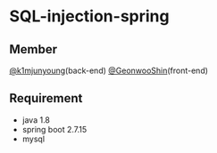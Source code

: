 # SQL-injection-spring

## Member
[@k1mjunyoung](https://github.com/k1mjunyoung)(back-end)
[@GeonwooShin](https://github.com/GeonwooShin)(front-end)

## Requirement
* java 1.8
* spring boot 2.7.15
* mysql
